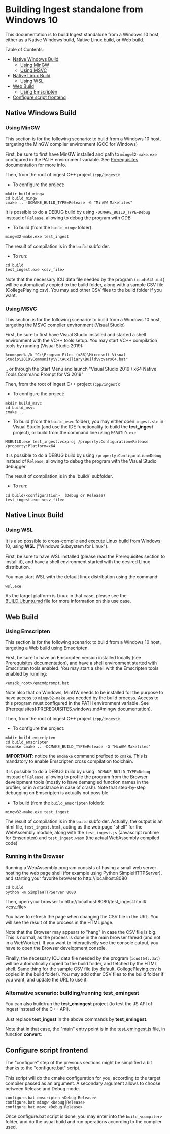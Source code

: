 # Building Ingest standalone from Windows 10

This documentation is to build Ingest standalone from a Windows 10 host, either as a Native Windows build, Native Linux build, or Web build.

Table of Contents:
- [Native Windows Build](#native-windows-build)
  - [Using MinGW](#using-mingw)
  - [Using MSVC](#using-msvc)
- [Native Linux Build](#native-linux-build)
  - [Using WSL](#using-wsl) 
- [Web Build](#web-build)
  - [Using Emscripten](#using-emscripten)
- [Configure script frontend](#configure-script-frontend)

## Native Windows Build

### Using MinGW
     
This section is for the following scenario: to build from a Windows 10 host, targeting the MinGW compiler environment (GCC for Windows)

First, be sure to first have MinGW installed and path to `mingw32-make.exe` configured in the PATH environment
 variable. See [Prerequisites](PREREQUISITES.windows.md#mingw) documentation for more info.

Then, from the root of ingest C++ project (`cpp/ingest`):

- To configure the project:
```
mkdir build_mingw
cd build_mingw
cmake .. -DCMAKE_BUILD_TYPE=Release -G "MinGW Makefiles"
```
It is possible to do a DEBUG build by using `-DCMAKE_BUILD_TYPE=Debug` instead of `Release`, allowing to debug the program with GDB

- To build (from the `build_mingw` folder):
```
mingw32-make.exe test_ingest
```
The result of compilation is in the `build` subfolder. 

- To run:
```
cd build
test_ingest.exe <csv_file>
```

Note that the necessary ICU data file needed by the program (`icudt64l.dat`) will be automatically copied to the build folder, along with a sample CSV file (CollegePlaying.csv). 
You may add other CSV files to the build folder if you want.

### Using MSVC
     
This section is for the following scenario: to build from a Windows 10 host, targeting the MSVC compiler environment (Visual Studio)

First, be sure to first have Visual Studio installed and started a shell environment with the VC++ tools setup. 
You may start VC++ compilation tools by running (Visual Studio 2019):
                                                                                                    
```
%comspec% /k "C:\Program Files (x86)\Microsoft Visual Studio\2019\Community\VC\Auxiliary\Build\vcvars64.bat"
```

.. or through the Start Menu and launch "Visual Studio 2019 / x64 Native Tools Command Prompt for VS 2019"

Then, from the root of ingest C++ project (`cpp/ingest`):

- To configure the project:
```
mkdir build_msvc
cd build_msvc
cmake ..
```

- To build (from the `build_msvc` folder), you may either open `ingest.sln` in Visual Studio (and use the IDE functionality to build the __test_ingest__ project),
 or build from the command line using `MSBUILD.exe` 
```
MSBUILD.exe test_ingest.vcxproj /property:Configuration=Release /property:Platform=x64
```
It is possible to do a DEBUG build by using `/property:Configuration=Debug` instead of `Release`, allowing to debug the program with the Visual Studio debugger

The result of compilation is in the 'build/<configuration>' subfolder. 

- To run:
```
cd build/<configuration>  (Debug or Release) 
test_ingest.exe <csv_file>
``` 

## Native Linux Build

### Using WSL

It is also possible to cross-compile and execute Linux build from Windows 10, using __WSL__ ("Windows Subsystem for Linux"). 

First, be sure to have WSL installed (please read the Prerequisites section to install it), and have a shell environment started 
with the desired Linux distribution. 

You may start WSL with the default linux distribution using the command:

```
wsl.exe
``` 

As the target platform is Linux in that case, please see the [BUILD.Ubuntu.md](BUILD.Ubuntu.md) file for more information on this use case.

## Web Build

### Using Emscripten

This section is for the following scenario: to build from a Windows 10 host, targeting a Web build using Emscripten.

First, be sure to have an Emscripten version installed locally 
(see [Prerequisites](PREREQUISITES.windows.md#emscripten) documentation), and have a shell environment started with Emscripten tools enabled. You may start a shell with the Emscripten tools enabled by running:

```
<emsdk_root>/emcmdprompt.bat
```

Note also that on Windows, MinGW needs to be installed for the purpose to have access to `mingw32-make.exe` needed by 
 the build process. Access to this program must configured in the PATH environment variable. See 
 [Prerequisites](PREREQUISITES.windows.md#mingw documentation).

Then, from the root of ingest C++ project (`cpp/ingest`):

- To configure the project:
```
mkdir build_emscripten
cd build_emscripten
emcmake cmake .. -DCMAKE_BUILD_TYPE=Release -G "MinGW Makefiles"
```
__IMPORTANT__: notice the `emcmake` command prefixed to `cmake`. This is mandatory to enable Emscripten cross compilation toolchain.

It is possible to do a DEBUG build by using `-DCMAKE_BUILD_TYPE=Debug` instead of `Release`, allowing to profile the program 
from the Browser development tools (mostly to have demangled function names in the profiler, or in a stacktrace in case of crash). Note that
step-by-step debugging on Emscripten is actually not possible.

- To build (from the `build_emscripten` folder): 
```
mingw32-make.exe test_ingest
```

The result of compilation is in the `build` subfolder. Actually, the output is an html file, `test_ingest.html`, acting as the web page "shell" for the WebAssembly module, 
along with the `test_ingest.js` (Javascript runtime for Emscripten) and `test_ingest.wasm` (the actual WebAssembly compiled code)   

### Running in the Browser

Running a WebAssembly program consists of having a small web server hosting the web page shell (for example using Python SimpleHTTPServer), 
and starting your favorite browser to http://localhost:8080
```
cd build
python -m SimpleHTTPServer 8080
```
Then, open your browser to http://localhost:8080/test_ingest.html#<csv_file>

You have to refresh the page when changing the CSV file in the URL. You will see the result of the process in the HTML page.

Note that the Browser may appears to "hang" in case the CSV file is big. This is normal, as the process is done in the main browser thread (and not in a WebWorker).
If you want to interactivelly see the console output, you have to open the Browser development console.

Finally, the necessary ICU data file needed by the program (`icudt64l.dat`) will be automatically copied to the build folder, and fetched by the HTML shell.
Same thing for the sample CSV file (by default, CollegePlaying.csv is copied in the build folder). You may add other CSV files to the build folder if you want, and update the URL to use it.

### Alternative scenario: building/running test_emingest

You can also build/run the __test_emingest__ project (to test the JS API of Ingest instead of the C++ API). 

Just replace __test_ingest__ in the above commands by __test_emingest__.

Note that in that case, the "main" entry point is in the [test_emingest.js](src/test/test_emingest/test_emingest.js) file, in function __convert__.

## Configure script frontend

The "configure" step of the previous sections might be simplified a bit thanks to the "configure.bat" script.

This script will do the cmake configuration for you, according to the target compiler passed as an argument. A secondary argument allows to choose between
Release and Debug mode.

```
configure.bat emscripten <Debug|Release>
configure.bat mingw <Debug|Release>
configure.bat msvc <Debug|Release>
```  

Once configure.bat script is done, you may enter into the `build_<compiler>` folder, and do the usual build and run operations according to the compiler used.
